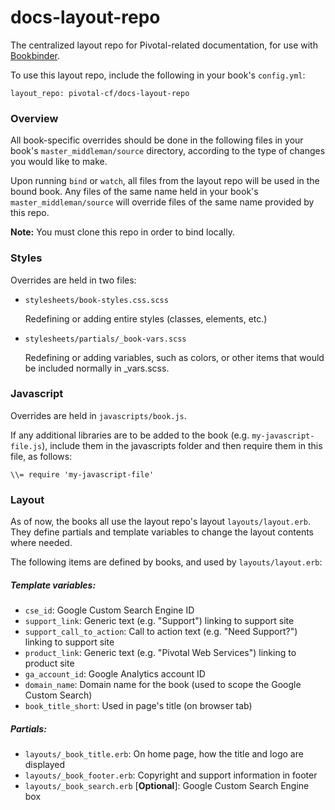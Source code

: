 # docs-layout-repo

The centralized layout repo for Pivotal-related documentation, for use with [Bookbinder](https://github.com/pivotal-cf/bookbinder).

To use this layout repo, include the following in your book's `config.yml`:
```
layout_repo: pivotal-cf/docs-layout-repo
```

### Overview

All book-specific overrides should be done in the following files in your book's `master_middleman/source` directory, according to the type of changes you would like to make.

Upon running `bind` or `watch`, all files from the layout repo will be used in the bound book. Any files of the same name held in your book's `master_middleman/source` will override files of the same name provided by this repo.

**Note:**
You must clone this repo in order to bind locally.

### Styles
Overrides are held in two files:

* `stylesheets/book-styles.css.scss`

	Redefining or adding entire styles (classes, elements, etc.)

* `stylesheets/partials/_book-vars.scss`
	
	Redefining or adding variables, such as colors, or other items that would be included normally in _vars.scss. 

### Javascript

Overrides are held in `javascripts/book.js`.

If any additional libraries are to be added to the book (e.g. `my-javascript-file.js`), include them in the javascripts folder and then require them in this file, as follows:

```
\\= require 'my-javascript-file'
```

### Layout

As of now, the books all use the layout repo's layout `layouts/layout.erb`. They define partials and template variables to change the layout contents where needed. 

The following items are defined by books, and used by `layouts/layout.erb`:

##### Template variables:

* `cse_id`: Google Custom Search Engine ID
* `support_link`: Generic text (e.g. "Support") linking to support site
* `support_call_to_action`: Call to action text (e.g. "Need Support?") linking to support site
* `product_link`: Generic text (e.g. "Pivotal Web Services") linking to product site
* `ga_account_id`: Google Analytics account ID
* `domain_name`: Domain name for the book (used to scope the Google Custom Search)
* `book_title_short`: Used in page's title (on browser tab)

##### Partials:

* `layouts/_book_title.erb`: On home page, how the title and logo are displayed
* `layouts/_book_footer.erb`: Copyright and support information in footer
* `layouts/_book_search.erb` [**Optional**]: Google Custom Search Engine box